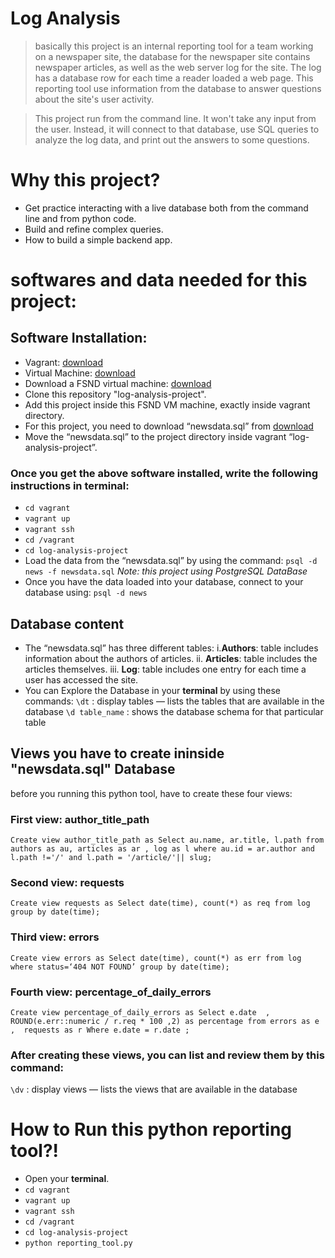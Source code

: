 # Log Analysis

>basically this project is an internal reporting tool for a team working on a newspaper site, the database for the newspaper site contains newspaper articles, as well as the web server log for the site. The log has a database row for each time a reader loaded a web page. This reporting tool use information from the database to answer questions about the site's user activity.

>This project run from the command line. It won't take any input from the user. Instead, it will connect to that database, use SQL queries to analyze the log data, and print out the answers to some questions.

# Why this project?
- Get practice interacting with a live database both from the command line and from python code.
- Build and refine complex queries.
- How to build a simple backend app.

# softwares and data needed for this project:
## Software Installation:
- Vagrant: [download](https://www.vagrantup.com/downloads.html)
- Virtual Machine: [download](https://www.virtualbox.org/wiki/Downloads)
- Download a FSND virtual machine: [download](https://github.com/udacity/fullstack-nanodegree-vm)
- Clone this repository "log-analysis-project".
- Add this project inside this FSND VM machine, exactly inside vagrant directory.
- For this project, you need to download “newsdata.sql” from [download](https://d17h27t6h515a5.cloudfront.net/topher/2016/August/57b5f748_newsdata/newsdata.zip)
- Move the “newsdata.sql” to the project directory inside vagrant “log-analysis-project”.
### Once you get the above software installed, write the following instructions in **terminal**:
- `cd vagrant`
- `vagrant up`
- `vagrant ssh`
- `cd /vagrant`
- `cd log-analysis-project`
- Load the data from the “newsdata.sql” by using the command: `psql -d news -f newsdata.sql`  _Note: this project using PostgreSQL DataBase_
- Once you have the data loaded into your database, connect to your database using: `psql -d news`

## Database content
- The “newsdata.sql” has three different tables:
i.**Authors**: table includes information about the authors of articles.
ii. **Articles**: table includes the articles themselves.
iii. **Log**: table includes one entry for each time a user has accessed the site.
- You can Explore the Database in your **terminal** by using these commands:
`\dt` : display tables — lists the tables that are available in the database
`\d table_name` : shows the database schema for that particular table

## Views you have to create ininside "newsdata.sql" Database
before  you running this python tool, have to create these four views:
### First view: **author_title_path**
`Create view author_title_path as Select au.name, ar.title, l.path from authors as au, articles as ar , log as l where au.id = ar.author and l.path !='/' and l.path = '/article/'|| slug;`
### Second view: **requests**
`Create view requests as Select date(time), count(*) as req from log group by date(time);`
### Third view: **errors**
`Create view errors as Select date(time), count(*) as err from log where status=‘404 NOT FOUND’ group by date(time);`
### Fourth view: **percentage_of_daily_errors**
`Create view percentage_of_daily_errors as Select e.date  , ROUND(e.err::numeric / r.req * 100 ,2) as percentage from errors as e ,  requests as r Where e.date = r.date ;`
### After creating these views, you can list and review them by this command:
`\dv` : display views — lists the views that are available in the database

# How to Run this python reporting tool?!
- Open your **terminal**.
- `cd vagrant`
- `vagrant up`
- `vagrant ssh`
- `cd /vagrant`
- `cd log-analysis-project`
- `python reporting_tool.py`
